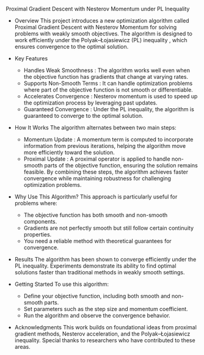 Proximal Gradient Descent with Nesterov Momentum under PL Inequality
- Overview
This project introduces a new optimization algorithm called Proximal Gradient Descent with Nesterov Momentum for solving problems with weakly smooth objectives. The algorithm is designed to work efficiently under the Polyak–Łojasiewicz (PL) inequality , which ensures convergence to the optimal solution.

- Key Features
  - Handles Weak Smoothness : The algorithm works well even when the objective function has gradients that change at varying rates.
  - Supports Non-Smooth Terms : It can handle optimization problems where part of the objective function is not smooth or differentiable.
  - Accelerates Convergence : Nesterov momentum is used to speed up the optimization process by leveraging past updates.
  - Guaranteed Convergence : Under the PL inequality, the algorithm is guaranteed to converge to the optimal solution.
- How It Works
The algorithm alternates between two main steps:

  - Momentum Update : A momentum term is computed to incorporate information from previous iterations, helping the algorithm move more efficiently toward the solution.
  - Proximal Update : A proximal operator is applied to handle non-smooth parts of the objective function, ensuring the solution remains feasible.
By combining these steps, the algorithm achieves faster convergence while maintaining robustness for challenging optimization problems.

- Why Use This Algorithm?
This approach is particularly useful for problems where:

  - The objective function has both smooth and non-smooth components.
  - Gradients are not perfectly smooth but still follow certain continuity properties.
  - You need a reliable method with theoretical guarantees for convergence.
- Results
The algorithm has been shown to converge efficiently under the PL inequality. Experiments demonstrate its ability to find optimal solutions faster than traditional methods in weakly smooth settings.

- Getting Started
To use this algorithm:

  - Define your objective function, including both smooth and non-smooth parts.
  - Set parameters such as the step size and momentum coefficient.
  - Run the algorithm and observe the convergence behavior.
- Acknowledgments
This work builds on foundational ideas from proximal gradient methods, Nesterov acceleration, and the Polyak–Łojasiewicz inequality. Special thanks to researchers who have contributed to these areas.
